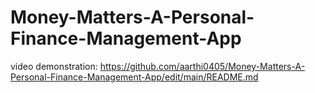 # Money-Matters-A-Personal-Finance-Management-App
video demonstration: https://github.com/aarthi0405/Money-Matters-A-Personal-Finance-Management-App/edit/main/README.md
